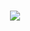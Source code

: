 <h1 align="center">
  <img src="https://readme-typing-svg.demolab.com?font=Montserrat&size=24&duration=2000&pause=1000&color=00FF00&center=true&vCenter=true&width=500&lines=Hey there! I'm Jidnya, a web enthusiast. 🚀">
</h1>
